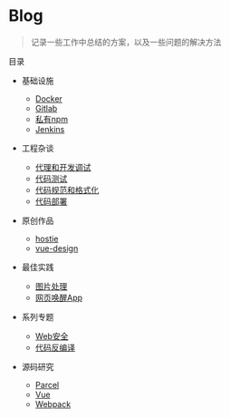 
# Blog

> 记录一些工作中总结的方案，以及一些问题的解决方法

目录


- 基础设施
  - [Docker](https://github.com/L-Chris/blog/blob/master/基础设施/Docker.md)
  - [Gitlab](https://github.com/L-Chris/blog/blob/master/基础设施/Gitlab.md)
  - [私有npm](https://github.com/L-Chris/blog/blob/master/基础设施/私有npm.md)
  - [Jenkins](https://github.com/L-Chris/blog/blob/master/基础设施/Jenkins.md)

- 工程杂谈
  - [代理和开发调试](https://github.com/L-Chris/blog/blob/master/工程杂谈/代理和开发调试.md)
  - [代码测试](https://github.com/L-Chris/blog/blob/master/工程杂谈/代码测试.md)
  - [代码规范和格式化](https://github.com/L-Chris/blog/blob/master/工程杂谈/代码规范和格式化.md)
  - [代码部署](https://github.com/L-Chris/blog/blob/master/工程杂谈/代码部署.md)

- 原创作品
  - [hostie](https://github.com/L-Chris/blog/blob/master/原创作品/hostie.md)
  - [vue-design](https://github.com/L-Chris/blog/blob/master/原创作品/vue-design.md)

- 最佳实践
  - [图片处理](https://github.com/L-Chris/blog/blob/master/最佳实践/图片处理.md)
  - [网页唤醒App](https://github.com/L-Chris/blog/blob/master/最佳实践/网页唤醒App.md)

- 系列专题
  - [Web安全](https://github.com/L-Chris/blog/blob/master/系列专题/Web安全.md)
  - [代码反编译](https://github.com/L-Chris/blog/blob/master/系列专题/代码反编译.md)

- 源码研究
  - [Parcel](https://github.com/L-Chris/blog/blob/master/源码研究/Parcel.md)
  - [Vue](https://github.com/L-Chris/blog/blob/master/源码研究/Vue.md)
  - [Webpack](https://github.com/L-Chris/blog/blob/master/源码研究/Webpack.md)
